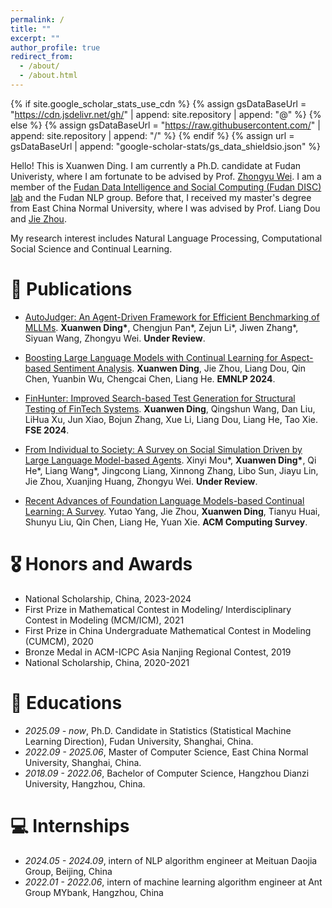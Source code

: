 ```yaml
---
permalink: /
title: ""
excerpt: ""
author_profile: true
redirect_from: 
  - /about/
  - /about.html
---
```


{% if site.google_scholar_stats_use_cdn %}
{% assign gsDataBaseUrl = "https://cdn.jsdelivr.net/gh/" | append: site.repository | append: "@" %}
{% else %}
{% assign gsDataBaseUrl = "https://raw.githubusercontent.com/" | append: site.repository | append: "/" %}
{% endif %}
{% assign url = gsDataBaseUrl | append: "google-scholar-stats/gs_data_shieldsio.json" %}

<span class='anchor' id='about-me'></span>

Hello! This is Xuanwen Ding. I am currently a Ph.D. candidate at Fudan Univeristy, where I am fortunate to be advised by Prof. [Zhongyu Wei](https://scholar.google.com/citations?user=AjLDxxgAAAAJ). I am a member of the [Fudan Data Intelligence and Social Computing (Fudan DISC) lab](http://fudan-disc.com/) and the Fudan NLP group. Before that, I received my master's degree from East China Normal University, where I was advised by Prof. Liang Dou and [Jie Zhou](https://scholar.google.com/citations?hl=en&user=dKt8wwQAAAAJ&view_op=list_works&sortby=pubdate).

My research interest includes Natural Language Processing, Computational Social Science and Continual Learning.

<!-- # 🔥 News
- *2022.02*: &nbsp;🎉🎉 Lorem ipsum dolor sit amet, consectetur adipiscing elit. Vivamus ornare aliquet ipsum, ac tempus justo dapibus sit amet. 
- *2022.02*: &nbsp;🎉🎉 Lorem ipsum dolor sit amet, consectetur adipiscing elit. Vivamus ornare aliquet ipsum, ac tempus justo dapibus sit amet.  -->

# 📝 Publications 

<!-- <div class='paper-box'><div class='paper-box-image'><div><div class="badge">CVPR 2016</div><img src='images/500x300.png' alt="sym" width="100%"></div></div>
<div class='paper-box-text' markdown="1">

[Deep Residual Learning for Image Recognition](https://openaccess.thecvf.com/content_cvpr_2016/papers/He_Deep_Residual_Learning_CVPR_2016_paper.pdf)

**Kaiming He**, Xiangyu Zhang, Shaoqing Ren, Jian Sun

[**Project**](https://scholar.google.com/citations?view_op=view_citation&hl=zh-CN&user=DhtAFkwAAAAJ&citation_for_view=DhtAFkwAAAAJ:ALROH1vI_8AC) <strong><span class='show_paper_citations' data='DhtAFkwAAAAJ:ALROH1vI_8AC'></span></strong>
- Lorem ipsum dolor sit amet, consectetur adipiscing elit. Vivamus ornare aliquet ipsum, ac tempus justo dapibus sit amet. 
</div>
</div> -->

<!-- - [Lorem ipsum dolor sit amet, consectetur adipiscing elit. Vivamus ornare aliquet ipsum, ac tempus justo dapibus sit amet](https://github.com), A, B, C, **CVPR 2020** -->
- [AutoJudger: An Agent-Driven Framework for Efficient Benchmarking of MLLMs](https://arxiv.org/pdf/2505.21389?). **Xuanwen Ding\***, Chengjun Pan\*, Zejun Li\*, Jiwen Zhang\*, Siyuan Wang, Zhongyu Wei. **Under Review**.

- [Boosting Large Language Models with Continual Learning for Aspect-based Sentiment Analysis](https://arxiv.org/pdf/2405.05496). **Xuanwen Ding**, Jie Zhou, Liang Dou, Qin Chen, Yuanbin Wu, Chengcai Chen, Liang He. **EMNLP 2024**.

- [FinHunter: Improved Search-based Test Generation for Structural Testing of FinTech Systems](https://dl.acm.org/doi/abs/10.1145/3663529.3663823). **Xuanwen Ding**, Qingshun Wang, Dan Liu, LiHua Xu, Jun Xiao, Bojun Zhang, Xue Li, Liang Dou, Liang He, Tao Xie. **FSE 2024**.

- [From Individual to Society: A Survey on Social Simulation Driven by Large Language Model-based Agents](https://arxiv.org/pdf/2412.03563?). Xinyi Mou\*, **Xuanwen Ding\***, Qi He\*, Liang Wang\*, Jingcong Liang, Xinnong Zhang, Libo Sun, Jiayu Lin, Jie Zhou, Xuanjing Huang, Zhongyu Wei. **Under Review**.

- [Recent Advances of Foundation Language Models-based Continual Learning: A Survey](https://arxiv.org/pdf/2405.18653). Yutao Yang, Jie Zhou, **Xuanwen Ding**, Tianyu Huai, Shunyu Liu, Qin Chen, Liang He, Yuan Xie. **ACM Computing Survey**.



# 🎖 Honors and Awards
- National Scholarship, China, 2023-2024
- First Prize in Mathematical Contest in Modeling/ Interdisciplinary Contest in Modeling (MCM/ICM), 2021
- First Prize in China Undergraduate Mathematical Contest in Modeling (CUMCM), 2020
- Bronze Medal in ACM-ICPC Asia Nanjing Regional Contest, 2019
- National Scholarship, China, 2020-2021

# 📖 Educations
- *2025.09 - now*, Ph.D. Candidate in Statistics (Statistical Machine Learning Direction), Fudan University, Shanghai, China.
- *2022.09 - 2025.06*, Master of Computer Science, East China Normal University, Shanghai, China.
- *2018.09 - 2022.06*, Bachelor of Computer Science, Hangzhou Dianzi University, Hangzhou, China.

<!-- # 💬 Invited Talks
- *2021.06*, Lorem ipsum dolor sit amet, consectetur adipiscing elit. Vivamus ornare aliquet ipsum, ac tempus justo dapibus sit amet. 
- *2021.03*, Lorem ipsum dolor sit amet, consectetur adipiscing elit. Vivamus ornare aliquet ipsum, ac tempus justo dapibus sit amet.  \| [\[video\]](https://github.com/) -->

# 💻 Internships
- *2024.05 - 2024.09*, intern of NLP algorithm engineer at Meituan Daojia Group, Beijing, China
- *2022.01 - 2022.06*, intern of machine learning algorithm engineer at Ant Group MYbank, Hangzhou, China